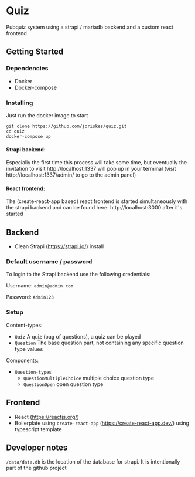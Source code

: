 # Quiz

Pubquiz system using a strapi / mariadb backend and a custom react frontend  

## Getting Started

### Dependencies

* Docker
* Docker-compose

### Installing
Just run the docker image to start
```
git clone https://github.com/joriskes/quiz.git
cd quiz
docker-compose up
```

#### Strapi backend:
Especially the first time this process will take some time, but eventually the
invitation to visit http://localhost:1337 will pop up in your terminal
(visit http://localhost:1337/admin/ to go to the admin panel)

#### React frontend:
The (create-react-app based) react frontend is started simultaneously with the strapi 
backend and can be found here: http://localhost:3000 after it's started

## Backend
- Clean Strapi (https://strapi.io/) install

### Default username / password
To login to the Strapi backend use the following credentials:

Username: `admin@admin.com`

Password: `Admin123`

### Setup
Content-types:
- `Quiz` A quiz (bag of questions), a quiz can be played
- `Question` The base question part, not containing any specific question type values

Components:
- `Question-types` 
  - `QuestionMultipleChoice` multiple choice question type
  - `QuestionOpen` open question type

## Frontend
- React (https://reactjs.org/)
- Boilerplate using `create-react-app` (https://create-react-app.dev/) using typescript template

## Developer notes
`/data/data.db` is the location of the database for strapi. It is intentionally part of the github project
